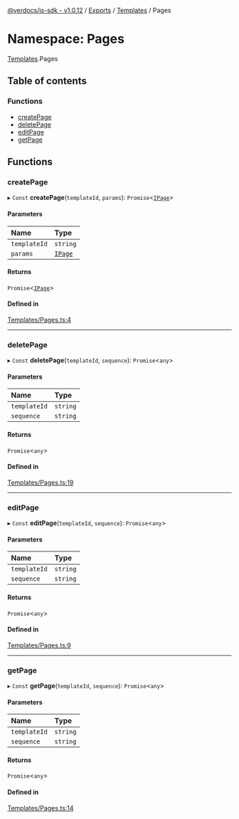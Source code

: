 [@verdocs/js-sdk - v1.0.12](../README.md) / [Exports](../modules.md) / [Templates](Templates.md) / Pages

# Namespace: Pages

[Templates](Templates.md).Pages

## Table of contents

### Functions

- [createPage](Templates.Pages.md#createpage)
- [deletePage](Templates.Pages.md#deletepage)
- [editPage](Templates.Pages.md#editpage)
- [getPage](Templates.Pages.md#getpage)

## Functions

### createPage

▸ `Const` **createPage**(`templateId`, `params`): `Promise`<[`IPage`](../interfaces/Templates.Types.IPage.md)\>

#### Parameters

| Name | Type |
| :------ | :------ |
| `templateId` | `string` |
| `params` | [`IPage`](../interfaces/Templates.Types.IPage.md) |

#### Returns

`Promise`<[`IPage`](../interfaces/Templates.Types.IPage.md)\>

#### Defined in

[Templates/Pages.ts:4](https://github.com/Verdocs/js-sdk/blob/main/src/Templates/Pages.ts#L4)

___

### deletePage

▸ `Const` **deletePage**(`templateId`, `sequence`): `Promise`<`any`\>

#### Parameters

| Name | Type |
| :------ | :------ |
| `templateId` | `string` |
| `sequence` | `string` |

#### Returns

`Promise`<`any`\>

#### Defined in

[Templates/Pages.ts:19](https://github.com/Verdocs/js-sdk/blob/main/src/Templates/Pages.ts#L19)

___

### editPage

▸ `Const` **editPage**(`templateId`, `sequence`): `Promise`<`any`\>

#### Parameters

| Name | Type |
| :------ | :------ |
| `templateId` | `string` |
| `sequence` | `string` |

#### Returns

`Promise`<`any`\>

#### Defined in

[Templates/Pages.ts:9](https://github.com/Verdocs/js-sdk/blob/main/src/Templates/Pages.ts#L9)

___

### getPage

▸ `Const` **getPage**(`templateId`, `sequence`): `Promise`<`any`\>

#### Parameters

| Name | Type |
| :------ | :------ |
| `templateId` | `string` |
| `sequence` | `string` |

#### Returns

`Promise`<`any`\>

#### Defined in

[Templates/Pages.ts:14](https://github.com/Verdocs/js-sdk/blob/main/src/Templates/Pages.ts#L14)
